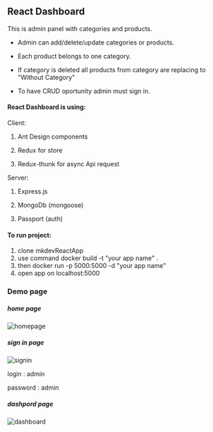 ## React Dashboard

This is admin panel with categories and products.

- Admin can add/delete/update categories or products.

- Each product belongs to one category. 

- If category is deleted all products from category are replacing to "Without Category"

- To have CRUD oportunity admin must sign in.


#### React Dashboard is using:

Client:

1. Ant Design components

2. Redux for store

3. Redux-thunk for async Api request

Server:

1. Express.js

2. MongoDb (mongoose)

3. Passport (auth)

#### To run project:

1. clone mkdevReactApp
2. use command docker build -t "your app name" .
3. then docker run -p 5000:5000 -d "your app name"
4. open app on localhost:5000

### Demo page

##### home page

![homepage](https://user-images.githubusercontent.com/28669437/69755032-fc427300-115f-11ea-8d0f-367fd5647056.png)

##### sign in page

![signin](https://user-images.githubusercontent.com/28669437/69481762-bbbfbe00-0e1c-11ea-9baf-aed1111ea847.png)

login : admin

password : admin

##### dashpord page

![dashboard](https://user-images.githubusercontent.com/28669437/69481820-591af200-0e1d-11ea-8216-a839ed9f89d6.png)
